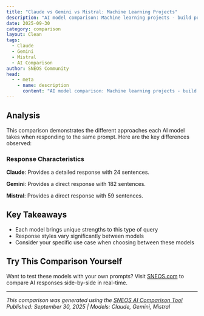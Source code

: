 ```yaml
---
title: "Claude vs Gemini vs Mistral: Machine Learning Projects"
description: "AI model comparison: Machine learning projects - build portfolio and get hired..."
date: 2025-09-30
category: comparison
layout: Clean
tags:
  - Claude
  - Gemini
  - Mistral
  - AI Comparison
author: SNEOS Community
head:
  - - meta
    - name: description
      content: "AI model comparison: Machine learning projects - build portfolio and get hired..."
---
```


<ChatComparison
  title="Claude vs Gemini vs Mistral: Machine Learning Projects"
  prompt="Machine learning projects - build portfolio and get hired"
  :responses='{
    "Claude": "Here\u0027s a comprehensive guide to building a strong ML portfolio that gets you hired:\n\n## \uD83C\uDFAF Portfolio Strategy\n\n### **Quality Over Quantity**\n- 3-5 well-executed projects \u003E 10 mediocre ones\n- Focus on end-to-end solutions, not just model training\n- Show business impact and real-world application\n\n### **Target Different Audiences**\n- **Recruiters**: Clear visuals, business impact, concise summaries\n- **Hiring Managers**: Problem-solving approach, results\n- **Technical Teams**: Code quality, methodology, reproducibility\n\n## \uD83D\uDE80 Essential Project Types\n\n### **1. Data Analysis \u0026 Visualization Project**\n\u0060\u0060\u0060python\n# Example: Customer Behavior Analysis\n- Business problem: Reduce customer churn\n- Data: Customer transactions, demographics, interactions\n- Tools: pandas, matplotlib, seaborn, plotly\n- Deliverable: Interactive dashboard with insights\n\u0060\u0060\u0060\n\n### **2. Predictive Modeling Project**\n\u0060\u0060\u0060python\n# Example: Price Prediction Model\n- Problem: Predict house prices\n- Techniques: Feature engineering, model comparison\n- Models: Linear regression, Random Forest, XGBoost\n- Focus: Model interpretation and validation\n\u0060\u0060\u0060\n\n### **3. NLP Project**\n\u0060\u0060\u0060python\n# Example: Sentiment Analysis System\n- Data: Product reviews, social media\n- Techniques: Text preprocessing, embeddings\n- Models: LSTM, BERT, transformer models\n- Deploy: REST API or web app\n\u0060\u0060\u0060\n\n### **4. Computer Vision Project**\n\u0060\u0060\u0060python\n# Example: Medical Image Classification\n- Data: X-rays, skin lesions, etc.\n- Techniques: CNN, transfer learning\n- Models: ResNet, EfficientNet\n- Ethics: Bias detection, fairness metrics\n\u0060\u0060\u0060\n\n### **5. MLOps/Production Project**\n\u0060\u0060\u0060python\n# Example: End-to-End ML Pipeline\n- CI/CD for model deployment\n- Model monitoring and retraining\n- A/B testing framework\n- Tools: MLflow, Docker, Kubernetes, AWS/GCP\n\u0060\u0060\u0060\n\n## \uD83D\uDEE0\uFE0F Technical Implementation\n\n### **Project Structure Template**\n\u0060\u0060\u0060\nproject-name/\n\u251C\u2500\u2500 data/\n\u2502   \u251C\u2500\u2500 raw/\n\u2502   \u251C\u2500\u2500 processed/\n\u2502   \u2514\u2500\u2500 external/\n\u251C\u2500\u2500 notebooks/\n\u2502   \u251C\u2500\u2500 01-data-exploration.ipynb\n\u2502   \u251C\u2500\u2500 02-feature-engineering.ipynb\n\u2502   \u2514\u2500\u2500 03-modeling.ipynb\n\u251C\u2500\u2500 src/\n\u2502   \u251C\u2500\u2500 data/\n\u2502   \u251C\u2500\u2500 features/\n\u2502   \u251C\u2500\u2500 models/\n\u2502   \u2514\u2500\u2500 visualization/\n\u251C\u2500\u2500 models/\n\u251C\u2500\u2500 reports/\n\u251C\u2500\u2500 requirements.txt\n\u251C\u2500\u2500 README.md\n\u2514\u2500\u2500 Dockerfile\n\u0060\u0060\u0060\n\n### **Key Technologies to Showcase**\n\n**Core ML Stack:**\n- Python: pandas, numpy, scikit-learn\n- Deep Learning: TensorFlow/PyTorch\n- Visualization: matplotlib, seaborn, plotly\n\n**Advanced Tools:**\n- MLOps: MLflow, Weights \u0026 Biases, DVC\n- Cloud: AWS SageMaker, Google AI Platform\n- Deployment: Docker, FastAPI, Streamlit\n- Big Data: Spark, Dask (if relevant)\n\n## \uD83D\uDCCA Project Ideas by Experience Level\n\n### **Beginner Projects**\n1. **Titanic Survival Prediction** (Classification basics)\n2. **House Price Prediction** (Regression fundamentals)\n3. **Movie Recommendation System** (Collaborative filtering)\n4. **Stock Price Analysis** (Time series basics)\n\n### **Intermediate Projects**\n1. **Credit Card Fraud Detection** (Imbalanced data)\n2. **Customer Segmentation** (Unsupervised learning)\n3. **Chatbot Development** (NLP, intent classification)\n4. **Sales Forecasting** (Time series forecasting)\n\n### **Advanced Projects**\n1. **Multi-modal Learning System** (Combine text, image, audio)\n2. **Reinforcement Learning Game AI** (RL algorithms)\n3. **Real-time Anomaly Detection** (Streaming data)\n4. **AutoML Pipeline** (Automated feature selection, hyperparameter tuning)\n\n## \uD83C\uDFA8 Portfolio Presentation\n\n### **GitHub Best Practices**\n\u0060\u0060\u0060markdown\n# Project Title\nBrief, compelling description of what problem you solved\n\n## Business Impact\n- Quantified results (e.",
    "Gemini": "Okay, let\u0027s break down how to build a machine learning portfolio that will get you hired. This is a comprehensive guide, covering everything from choosing the right projects to presenting them effectively.\n\n**I. Understanding the Goal: What Employers Want**\n\nBefore diving into projects, it\u0027s crucial to understand what employers are looking for.  They want to see evidence of:\n\n*   **Technical Skills:**  You can apply machine learning algorithms, understand their underlying principles, and choose the right tools for the job.\n*   **Problem-Solving Ability:** You can take a real-world problem, break it down, formulate it as a machine learning task, and develop a solution.\n*   **Data Handling:** You can acquire, clean, preprocess, and analyze data effectively.\n*   **Communication Skills:** You can explain your work clearly and concisely, both verbally and in writing.\n*   **Domain Knowledge (Optional but Valuable):**  Experience in a specific industry (e.g., healthcare, finance, marketing) makes you more attractive to companies in that industry.\n*   **Passion and Initiative:** You\u0027re genuinely interested in machine learning and eager to learn.\n*   **Teamwork (Often Implied):**  Even if you\u0027re working on personal projects, demonstrating the ability to collaborate and explain your work to others is a plus.\n\n**II. Choosing the Right Machine Learning Projects**\n\nThe key is to select projects that demonstrate the skills employers are looking for.  Here\u0027s a breakdown of project ideas, categorized by skill level, along with guidance on how to make them impressive:\n\n**A. Beginner-Friendly Projects (Good for Getting Started):**\n\n*   **Titanic Survival Prediction:**\n    *   **Description:** Predict whether a passenger survived the Titanic disaster based on features like age, gender, class, etc.\n    *   **Skills Demonstrated:** Data cleaning, exploratory data analysis (EDA), basic classification algorithms (logistic regression, decision trees, random forests), model evaluation.\n    *   **How to Make it Impressive:**\n        *   Go beyond the basic tutorial: Feature engineering (create new features from existing ones), hyperparameter tuning, and more advanced classification techniques.\n        *   Thorough EDA:  Don\u0027t just run the standard EDA scripts.  Look for interesting relationships in the data and explain your findings.\n        *   Interpretability: Explain *why* certain features are important for prediction.  Use techniques like feature importance plots or SHAP values.\n        *   Deployment:  Even a simple web app to predict survival probability given passenger inputs can add a lot of value.\n\n*   **Iris Flower Classification:**\n    *   **Description:** Classify iris flowers into different species based on their sepal and petal measurements.\n    *   **Skills Demonstrated:** Basic classification, model selection, data visualization.\n    *   **How to Make it Impressive:**\n        *   Experiment with different classification algorithms (SVM, KNN, neural networks).\n        *   Visualize the data using different techniques (scatter plots, pair plots, 3D plots).\n        *   Compare the performance of different models and justify your choice of the best model.\n        *   Deployment:  Create a simple app where users can input sepal and petal measurements and get a prediction.\n\n*   **House Price Prediction:**\n    *   **Description:** Predict house prices based on features like square footage, number of bedrooms, location, etc.\n    *   **Skills Demonstrated:** Regression techniques (linear regression, polynomial regression, random forests, gradient boosting), feature engineering, model evaluation.\n    *   **How to Make it Impressive:**\n        *   Handle missing data effectively (imputation techniques).\n        *   Deal with outliers in the data.\n        *   Use feature engineering to create new features that improve model performance (e.g., combine location data into a \u0022walk score\u0022).\n        *   Experiment with different regression models and compare their performance.\n        *   Explainability: Use techniques to understand which features have the biggest impact on price.\n\n**B. Intermediate Projects (Demonstrate Deeper Understanding):**\n\n*   **Customer Churn Prediction:**\n    *   **Description:** Predict which customers are likely to churn (cancel their subscription or service).\n    *   **Skills Demonstrated:** Classification, data imbalance handling (using techniques like SMOTE or class weighting), feature selection, model evaluation (precision, recall, F1-score, AUC).\n    *   **How to Make it Impressive:**\n        *   Use more sophisticated classification algorithms (gradient boosting, neural networks).\n        *   Address the class imbalance problem effectively.\n        *   Focus on interpretability:  Explain why certain customers are likely to churn and provide actionable insights for the business.\n        *   Consider cost-sensitive learning:  Penalize false negatives (missing a churner) more heavily than false positives.\n\n*   **Sentiment Analysis:**\n    *   **Description:** Analyze text data (e.g., tweets, product reviews) to determine the sentiment expressed (positive, negative, neutral).\n    *   **Skills Demonstrated:** Natural Language Processing (NLP), text preprocessing, feature extraction (TF-IDF, word embeddings), classification.\n    *   **How to Make it Impressive:**\n        *   Use pre-trained word embeddings (e.g., Word2Vec, GloVe, BERT) to improve model performance.\n        *   Fine-tune a pre-trained language model (e.g., BERT, RoBERTa) on your specific dataset.\n        *   Handle sarcasm and nuanced language.\n        *   Visualize sentiment trends over time.\n        *   Explainable AI:  Highlight words or phrases that contribute most to the sentiment prediction.\n\n*   **Image Classification (using Convolutional Neural Networks - CNNs):**\n    *   **Description:** Classify images into different categories (e.g., cats vs. dogs, handwritten digits).\n    *   **Skills Demonstrated:** Deep learning, CNNs, image preprocessing, data augmentation.\n    *   **How to Make it Impressive:**\n        *   Use transfer learning (e.g., fine-tune a pre-trained ResNet or VGG model).\n        *   Experiment with different CNN architectures and hyperparameters.\n        *   Implement data augmentation techniques to improve model generalization.\n        *   Visualize the activations of different layers in the CNN to understand how it\u0027s learning.\n\n**C. Advanced Projects (Show Expertise and Innovation):**\n\n*   **Recommendation Systems:**\n    *   **Description:** Build a system that recommends items to users based on their past behavior and preferences.\n    *   **Skills Demonstrated:** Collaborative filtering, content-based filtering, matrix factorization, deep learning for recommendation.\n    *   **How to Make it Impressive:**\n        *   Implement a hybrid recommendation system that combines collaborative and content-based filtering.\n        *   Use deep learning techniques to learn user and item embeddings.\n        *   Address the cold start problem (recommending items to new users with no history).\n        *   Evaluate the performance of your recommendation system using appropriate metrics (e.g., precision@k, recall@k, NDCG).\n\n*   **Time Series Forecasting:**\n    *   **Description:** Predict future values of a time series (e.g., stock prices, sales data, weather patterns).\n    *   **Skills Demonstrated:** Time series analysis, ARIMA models, recurrent neural networks (RNNs), LSTMs, transformers.\n    *   **How to Make it Impressive:**\n        *   Use advanced time series models like SARIMA or Prophet.\n        *   Implement RNNs or LSTMs to capture long-term dependencies in the data.\n        *   Use attention mechanisms to focus on the most relevant parts of the time series.\n        *   Evaluate the performance of your forecasting models using appropriate metrics (e.g., RMSE, MAE).\n\n*   **Generative Adversarial Networks (GANs):**\n    *   **Description:** Train a GAN to generate new data that resembles a training dataset (e.g., generate images, music, text).\n    *   **Skills Demonstrated:** Deep learning, GANs, adversarial training.\n    *   **How to Make it Impressive:**\n        *   Implement a more advanced GAN architecture (e.g., DCGAN, WGAN, StyleGAN).\n        *   Generate high-quality and diverse samples.\n        *   Evaluate the quality of the generated samples using appropriate metrics (e.g., Inception Score, FID).\n\n**III. Project Development: The Process Matters**\n\n*   **Real-World Data (Where Possible):** Using real-world datasets from Kaggle, UCI Machine Learning Repository, or other sources makes your projects more relevant.\n*   **Structured Approach:**\n    1.  **Define the Problem:** Clearly state the problem you\u0027re trying to solve and why it\u0027s important.\n    2.  **Data Acquisition:**  Describe how you obtained the data.\n    3.  **Data Exploration and Preprocessing:**\n        *   Handle missing values.\n        *   Deal with outliers.\n        *   Transform features (e.g., scaling, encoding).\n        *   Perform EDA to understand the data and identify patterns.\n    4.  **Feature Engineering:** Create new features from existing ones to improve model performance.\n    5.  **Model Selection:** Choose appropriate machine learning algorithms for the task.\n    6.  **Model Training:** Train the model on the training data.\n    7.  **Model Evaluation:** Evaluate the model\u0027s performance on the test data using appropriate metrics.\n    8.  **Hyperparameter Tuning:** Optimize the model\u0027s hyperparameters to improve performance.\n    9.  **Deployment (Optional but Highly Recommended):** Deploy the model as a web app or API.\n    10. **Documentation:** Write clear and concise documentation explaining your project.\n*   **Version Control (Git):** Use Git to track your changes and collaborate with others.  This is a fundamental skill for any developer.\n*   **Reproducibility:** Make your code reproducible by using a consistent environment (e.g., using a virtual environment or Docker).\n\n**IV. Building Your Portfolio: Showcasing Your Work**\n\n*   **GitHub:** This is your primary online portfolio.\n    *   **Clean and Organized Repositories:**\n        *   Well-structured folders (e.g., \u0060data\u0060, \u0060notebooks\u0060, \u0060scripts\u0060, \u0060models\u0060).\n        *   Clear and concise README files.\n        *   Descriptive commit messages.\n    *   **Detailed README Files:** The README is your sales pitch. It should include:\n        *   **Project Title and Description:**  Clearly state what the project is about.\n        *   **Problem Statement:** Why is this problem important?\n        *   **Data Source:**  Where did you get the data?\n        *   **Methods Used:** What algorithms, techniques, and libraries did you use?\n        *   **Results:**  What were your findings?  Include key metrics and visualizations.\n        *   **Challenges and Solutions:**  What challenges did you face, and how did you overcome them?\n        *   **Future Work:** What are some potential improvements or extensions to the project?\n        *   **Instructions for Running the Code:**  Make it easy for others to reproduce your results.\n    *   **Code Comments:**  Explain your code clearly with comments.\n*   **Personal Website/Blog (Optional but Recommended):**\n    *   A personal website gives you more control over the presentation of your projects.\n    *   You can write blog posts about your projects, explaining the technical details in more depth.\n*   **Kaggle:** Participating in Kaggle competitions is a great way to improve your skills and build your portfolio.  Even if you don\u0027t win, you can learn a lot from other participants.\n*   **LinkedIn:**\n    *   Share your projects on LinkedIn.\n    *   Write articles about machine learning topics.\n    *   Connect with other machine learning professionals.\n\n**V.  Preparing for Interviews**\n\n*   **Review Your Projects Thoroughly:** Be prepared to discuss your projects in detail.  Understand the code, the data, the algorithms, and the results.\n*   **Practice Explaining Your Work:**  Practice explaining your projects to someone who is not familiar with machine learning.\n*   **Be Ready to Answer Technical Questions:**  Expect questions about the underlying principles of the algorithms you used, as well as more general machine learning concepts.\n*   **Prepare Questions to Ask the Interviewer:**  Asking thoughtful questions shows that you\u0027re engaged and interested in the company.\n\n**VI. Key Takeaways and Tips for Success**\n\n*   **Focus on Depth Over Breadth:** It\u0027s better to have a few well-executed projects than many superficial ones.\n*   **Choose Projects You\u0027re Passionate About:** You\u0027ll be more motivated to work on projects that you find interesting.\n*   **Don\u0027t Be Afraid to Ask for Help:**  The machine learning community is very supportive.  Don\u0027t hesitate to ask for help on forums or online communities.\n*   **Continuously Learn and Improve:** Machine learning is a rapidly evolving field. Stay up-to-date on the latest techniques and technologies.\n*   **Network with Other Professionals:** Attend meetups, conferences, and online events to connect with other machine learning professionals.\n*   **Tailor Your Portfolio to the Jobs You\u0027re Applying For:**  Highlight the projects that are most relevant to the specific job description.\n*   **Proofread Everything:**  Make sure your code, documentation, and resume are free of errors.\n*   **Get Feedback:** Ask friends, mentors, or other machine learning professionals to review your portfolio and provide feedback.\n*   **Persistence is Key:** Building a strong portfolio takes time and effort. Don\u0027t get discouraged if you don\u0027t see results immediately.\n\n**Example Timeline (Adjust to Your Pace):**\n\n*   **Month 1-2:** Focus on beginner-friendly projects (Titanic, Iris, House Price).\n*   **Month 3-4:** Move on to intermediate projects (Churn, Sentiment Analysis, Image Classification).\n*   **Month 5-6:** Tackle advanced projects (Recommendation Systems, Time Series Forecasting, GANs).\n*   **Ongoing:** Continuously improve your projects, add new projects, and network with other professionals.\n\nBy following these steps, you can build a machine learning portfolio that will impress employers and help you land your dream job. Good luck!\n",
    "Mistral": "Building a strong machine learning (ML) portfolio is crucial for showcasing your skills and increasing your chances of getting hired. Here are some steps and project ideas to help you build an impressive portfolio:\n\n### Steps to Build a Machine Learning Portfolio\n\n1. **Identify Your Goals**:\n   - Determine the types of roles you are interested in (e.g., data scientist, ML engineer, research scientist).\n   - Understand the skills and tools required for those roles.\n\n2. **Learn the Basics**:\n   - Ensure you have a solid foundation in statistics, linear algebra, and calculus.\n   - Familiarize yourself with programming languages like Python and R.\n   - Learn key libraries and frameworks such as NumPy, Pandas, Scikit-learn, TensorFlow, and PyTorch.\n\n3. **Choose Projects Wisely**:\n   - Select projects that align with your career goals and demonstrate a range of skills.\n   - Include both simple and complex projects to show your versatility.\n\n4. **Document Your Work**:\n   - Maintain a GitHub repository for each project.\n   - Write detailed README files explaining the problem, approach, tools used, and results.\n   - Include Jupyter notebooks or scripts with well-commented code.\n\n5. **Showcase Your Work**:\n   - Create a personal website or blog to showcase your projects.\n   - Use platforms like Kaggle, GitHub, and LinkedIn to share your work.\n   - Participate in Kaggle competitions to gain experience and recognition.\n\n6. **Network and Collaborate**:\n   - Join ML communities and forums.\n   - Collaborate with others on projects.\n   - Attend conferences, webinars, and meetups.\n\n### Project Ideas\n\n1. **Classification Projects**:\n   - **Iris Flower Classification**: A simple project to classify iris flowers into different species.\n   - **Titanic Survival Prediction**: Predict whether passengers survived the Titanic disaster.\n   - **Spam Email Detection**: Build a model to classify emails as spam or not spam.\n\n2. **Regression Projects**:\n   - **House Price Prediction**: Predict house prices based on various features.\n   - **Stock Price Prediction**: Use time series data to predict stock prices.\n   - **Salary Prediction**: Predict salaries based on job titles, experience, and other factors.\n\n3. **Clustering Projects**:\n   - **Customer Segmentation**: Segment customers based on purchasing behavior.\n   - **Image Segmentation**: Segment images into different regions or objects.\n   - **Anomaly Detection**: Detect anomalies in network traffic or financial transactions.\n\n4. **Natural Language Processing (NLP) Projects**:\n   - **Sentiment Analysis**: Analyze the sentiment of movie reviews or social media posts.\n   - **Text Classification**: Classify news articles into different categories.\n   - **Chatbot Development**: Build a simple chatbot using NLP techniques.\n\n5. **Computer Vision Projects**:\n   - **Image Classification**: Classify images into different categories using convolutional neural networks (CNNs).\n   - **Object Detection**: Detect and classify objects in images using models like YOLO or SSD.\n   - **Facial Recognition**: Build a system to recognize faces in images.\n\n6. **Reinforcement Learning Projects**:\n   - **Game Playing AI**: Build an AI to play simple games like Tic-Tac-Toe or more complex ones like Chess.\n   - **Robot Navigation**: Develop an AI to navigate a robot through a maze.\n   - **Stock Trading Bot**: Create a bot to trade stocks based on reinforcement learning.\n\n7. **Deep Learning Projects**:\n   - **Image Generation**: Use Generative Adversarial Networks (GANs) to generate new images.\n   - **Speech Recognition**: Build a system to recognize and transcribe spoken words.\n   - **Neural Style Transfer**: Transfer the style of one image to another.\n\n### Tips for Success\n\n- **Quality Over Quantity**: Focus on a few high-quality projects rather than many mediocre ones.\n- **Storytelling**: Explain the context, problem, approach, and results clearly.\n- **Visualization**: Use visualizations to make your results more understandable.\n- **Continuous Learning**: Stay updated with the latest trends and technologies in ML.\n- **Feedback**: Seek feedback from peers and mentors to improve your projects.\n\nBy following these steps and working on diverse projects, you can build a strong ML portfolio that will impress potential employers and help you land your dream job."
  }'
  published-date="22:46"
/>

## Analysis

This comparison demonstrates the different approaches each AI model takes when responding to the same prompt. Here are the key differences observed:

### Response Characteristics

**Claude**: Provides a detailed response with 24 sentences. 

**Gemini**: Provides a direct response with 182 sentences. 

**Mistral**: Provides a direct response with 59 sentences. 

## Key Takeaways

- Each model brings unique strengths to this type of query
- Response styles vary significantly between models
- Consider your specific use case when choosing between these models

## Try This Comparison Yourself

Want to test these models with your own prompts? Visit [SNEOS.com](https://sneos.com) to compare AI responses side-by-side in real-time.

---

*This comparison was generated using the [SNEOS AI Comparison Tool](https://sneos.com)*
*Published: September 30, 2025 | Models: Claude, Gemini, Mistral*
